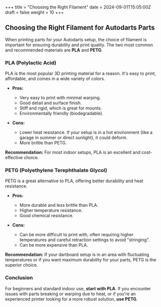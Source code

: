 +++
title = "Choosing the Right Filament"
date = 2024-09-01T15:05:00Z
draft = false
weight = 10
+++

## Choosing the Right Filament for Autodarts Parts

When printing parts for your Autodarts setup, the choice of filament is important for ensuring durability and print quality. The two most common and recommended materials are **PLA** and **PETG**.

### PLA (Polylactic Acid)

PLA is the most popular 3D printing material for a reason. It's easy to print, affordable, and comes in a wide variety of colors.

*   **Pros:**
    *   Very easy to print with minimal warping.
    *   Good detail and surface finish.
    *   Stiff and rigid, which is great for mounts.
    *   Environmentally friendly (biodegradable).

*   **Cons:**
    *   Lower heat resistance. If your setup is in a hot environment (like a garage in summer or direct sunlight), it could deform.
    *   More brittle than PETG.

**Recommendation:** For most indoor setups, PLA is an excellent and cost-effective choice.

### PETG (Polyethylene Terephthalate Glycol)

PETG is a great alternative to PLA, offering better durability and heat resistance.

*   **Pros:**
    *   More durable and less brittle than PLA.
    *   Higher temperature resistance.
    *   Good chemical resistance.

*   **Cons:**
    *   Can be more difficult to print with, often requiring higher temperatures and careful retraction settings to avoid "stringing".
    *   Can be more expensive than PLA.

**Recommendation:** If your dartboard setup is in an area with fluctuating temperatures or if you want maximum durability for your parts, PETG is the superior choice.

### Conclusion

For beginners and standard indoor use, **start with PLA**. If you encounter issues with parts breaking or warping due to heat, or if you're an experienced printer looking for a more robust solution, **use PETG**.